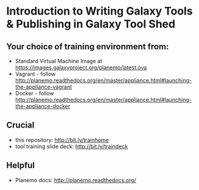 # Introduction to Writing Galaxy Tools & Publishing in Galaxy Tool Shed

## Your choice of training environment from:
* Standard Virtual Machine Image at https://images.galaxyproject.org/planemo/latest.ova
* Vagrant - follow http://planemo.readthedocs.org/en/master/appliance.html#launching-the-appliance-vagrant
* Docker - follow http://planemo.readthedocs.org/en/master/appliance.html#launching-the-appliance-docker

## Crucial
 * this repository: http://bit.ly/trainhome
 * tool training slide deck: http://bit.ly/traindeck

## Helpful
 * Planemo docs: http://planemo.readthedocs.org/
